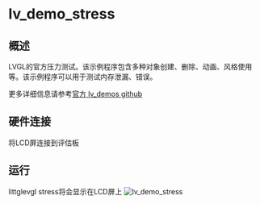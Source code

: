 # lv_demo_stress

## 概述

LVGL的官方压力测试。该示例程序包含多种对象创建、删除、动画、风格使用等。该示例程序可以用于测试内存泄漏、错误。

更多详细信息请参考[官方 lv_demos github](https://github.com/lvgl/lv_demos)
## 硬件连接

将LCD屏连接到评估板

## 运行

littglevgl stress将会显示在LCD屏上
![lv_demo_stress](../../../doc/images/samples/lv_demo_stress.gif "lv_demo_stress")